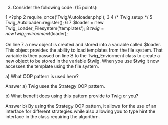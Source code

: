 3) Consider the following code: (15 points)

1 <?php
2 require_once('Twig/Autoloader.php');
3 
4 /* Twig setup */
5 Twig_Autoloader::register();
6 
7 $loader = new Twig_Loader_Filesystem('templates');
8 $twig = new Twig_Environment($loader);

On line 7 a new object is created and stored into a variable called $loader.  This object provides the ability to load templates from the file system.  That variable is then passed on line 8 to the Twig_Enviorment class to create a new object to be stored in the variable $twig.  When you use $twig it now accesses the template using the file system.

a) What OOP pattern is used here?

Answer a) Twig uses the Strategy OOP pattern.

b) What benefit does using this pattern provide to Twig or you?

Answer b) By using the Strategy OOP pattern, it allows for the use of an interface for different strategies while also allowing you to type hint the interface in the class requiring the algorithm.
